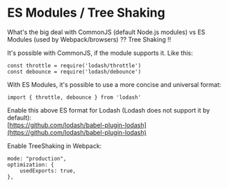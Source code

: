 # ES Modules / Tree Shaking

What's the big deal with CommonJS \(default Node.js modules\) vs ES Modules \(used by Webpack/browsers\) ?? Tree Shaking !!

It's possible with CommonJS, if the module supports it. Like this:

```text
const throttle = require('lodash/throttle')
const debounce = require('lodash/debounce')
```

With ES Modules, it's possible to use a more concise and universal format:

```text
import { throttle, debounce } from 'lodash'
```

Enable this above ES format for Lodash \(Lodash does not support it by default\):  
[https://github.com/lodash/babel-plugin-lodash](https://github.com/lodash/babel-plugin-lodash)

Enable TreeShaking in Webpack:

```text
mode: "production",
optimization: {
    usedExports: true,
},
```

